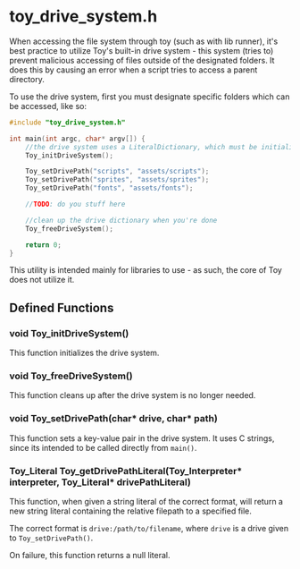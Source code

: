 # toy_drive_system.h

When accessing the file system through toy (such as with lib runner), it's best practice to utilize Toy's built-in drive system - this system (tries to) prevent malicious accessing of files outside of the designated folders. It does this by causing an error when a script tries to access a parent directory.

To use the drive system, first you must designate specific folders which can be accessed, like so:

```c
#include "toy_drive_system.h"

int main(int argc, char* argv[]) {
	//the drive system uses a LiteralDictionary, which must be initialized with this
	Toy_initDriveSystem();

	Toy_setDrivePath("scripts", "assets/scripts");
	Toy_setDrivePath("sprites", "assets/sprites");
	Toy_setDrivePath("fonts", "assets/fonts");

	//TODO: do you stuff here

	//clean up the drive dictionary when you're done
	Toy_freeDriveSystem();

	return 0;
}
```

This utility is intended mainly for libraries to use - as such, the core of Toy does not utilize it.

## Defined Functions

### void Toy_initDriveSystem()

This function initializes the drive system.

### void Toy_freeDriveSystem()

This function cleans up after the drive system is no longer needed.

### void Toy_setDrivePath(char* drive, char* path)

This function sets a key-value pair in the drive system. It uses C strings, since its intended to be called directly from `main()`.

### Toy_Literal Toy_getDrivePathLiteral(Toy_Interpreter* interpreter, Toy_Literal* drivePathLiteral)

This function, when given a string literal of the correct format, will return a new string literal containing the relative filepath to a specified file.

The correct format is `drive:/path/to/filename`, where `drive` is a drive given to `Toy_setDrivePath()`.

On failure, this function returns a null literal.

